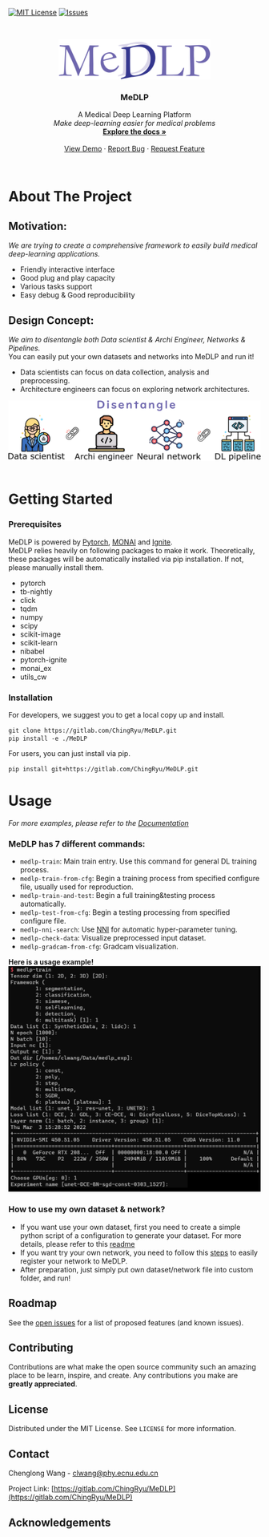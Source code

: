 <!--
*** Thanks for checking out this README Template. If you have a suggestion that would
*** make this better, please fork the repo and create a pull request or simply open
*** an issue with the tag "enhancement".
*** Thanks again! Now go create something AMAZING! :D
*** To avoid retyping too much info. Do a search and replace for the following:
*** ChingRyu, MeDLP, twitter_handle, email
-->



<!-- PROJECT SHIELDS -->
<!--
*** I'm using markdown "reference style" links for readability.
*** Reference links are enclosed in brackets [ ] instead of parentheses ( ).
*** See the bottom of this document for the declaration of the reference variables
*** for contributors-url, forks-url, etc. This is an optional, concise syntax you may use.
*** https://www.markdownguide.org/basic-syntax/#reference-style-links
-->
<!-- [![Contributors][contributors-shield]][contributors-url] -->
<!-- [![Forks][forks-shield]][forks-url] -->
<!-- [![Stargazers][stars-shield]][stars-url] -->
[![MIT License][license-shield]][license-url]
[![Issues][issues-shield]][issues-url]




<!-- PROJECT LOGO -->
<br />
<p align="center">
  <a href="https://gitlab.com/ChingRyu/MeDLP">
    <img src="images/logo.png" alt="Logo" height="80">
  </a>

  <h3 align="center">MeDLP</h3>

  <p align="center">
    A Medical Deep Learning Platform
    <br />
    <i>Make deep-learning easier for medical problems</i>
    <br />
    <a href="https://gitlab.com/ChingRyu/MeDLP"><strong>Explore the docs »</strong></a>
    <br />
    <br />
    <a href="https://gitlab.com/ChingRyu/MeDLP">View Demo</a>
    ·
    <a href="https://gitlab.com/ChingRyu/MeDLP/issues">Report Bug</a>
    ·
    <a href="https://gitlab.com/ChingRyu/MeDLP/issues">Request Feature</a>
  </p>
</p>

<!-- ## Table of Contents

* [About the Project](#about-the-project)
  * [Built With](#built-with)
* [Getting Started](#getting-started)
  * [Prerequisites](#prerequisites)
  * [Installation](#installation)
* [Usage](#usage)
* [Roadmap](#roadmap)
* [Contributing](#contributing)
* [License](#license)
* [Contact](#contact)
* [Acknowledgements](#acknowledgements) -->

<br />

<!-- ABOUT THE PROJECT -->
# About The Project
## Motivation:
*We are trying to create a comprehensive framework to easily build medical deep-learning applications.*

- Friendly interactive interface
- Good plug and play capacity
- Various tasks support
- Easy debug & Good reproducibility

## Design Concept:
*We aim to disentangle both Data scientist & Archi Engineer, Networks & Pipelines.* \
You can easily put your own datasets and networks into MeDLP and run it!
- Data scientists can focus on data collection, analysis and preprocessing.
- Architecture engineers can focus on exploring network architectures.

<img src="images/disentangle.png" alt="Design Concept" width="650">

<br />
<br />

<!-- GETTING STARTED -->
# Getting Started

### Prerequisites
MeDLP is powered by [Pytorch](https://pytorch.org), [MONAI](https://monai.io) and [Ignite](https://pytorch-ignite.ai).\
MeDLP relies heavily on following packages to make it work. Theoretically, these packages will be automatically installed via pip installation. If not, please manually install them.
* pytorch
* tb-nightly
* click
* tqdm
* numpy
* scipy
* scikit-image
* scikit-learn
* nibabel
* pytorch-ignite
* monai_ex
* utils_cw


### Installation

For developers, we suggest you to get a local copy up and install.
```
git clone https://gitlab.com/ChingRyu/MeDLP.git
pip install -e ./MeDLP
```

For users, you can just install via pip.
```
pip install git+https://gitlab.com/ChingRyu/MeDLP.git
```



<!-- USAGE EXAMPLES -->
# Usage

_For more examples, please refer to the [Documentation](https://example.com)_

### MeDLP has 7 different commands: 

- `medlp-train`: Main train entry. Use this command for general DL training process.
- `medlp-train-from-cfg`: Begin a training process from specified configure file, usually used for reproduction.
- `medlp-train-and-test`: Begin a full training&testing process automatically.
- `medlp-test-from-cfg`: Begin a testing processing from specified configure file.
- `medlp-nni-search`: Use [NNI](https://nni.readthedocs.io) for automatic hyper-parameter tuning. 
- `medlp-check-data`: Visualize preprocessed input dataset.
- `medlp-gradcam-from-cfg`: Gradcam visualization.

**Here is a usage example!**\
<img src="images/usage-example.png" alt="Usage-example" width="650">

### How to use my own dataset & network?

- If you want use your own dataset, first you need to create a simple python script of a configuration to generate your dataset. For more details, please refer to this [readme](medlp/datasets/README.md)
- If you want try your own network, you need to follow this [steps](medlp/models/README.md) to easily register your network to MeDLP.
- After preparation, just simply put own dataset/network file into custom folder, and run!


<!-- ROADMAP -->
## Roadmap

See the [open issues](https://gitlab.com/ChingRyu/MeDLP/issues) for a list of proposed features (and known issues).



<!-- CONTRIBUTING -->
## Contributing

Contributions are what make the open source community such an amazing place to be learn, inspire, and create. Any contributions you make are **greatly appreciated**.

<!-- 1. Fork the Project
2. Create your Feature Branch (`git checkout -b feature/AmazingFeature`)
3. Commit your Changes (`git commit -m 'Add some AmazingFeature'`)
4. Push to the Branch (`git push origin feature/AmazingFeature`)
5. Open a Pull Request -->



<!-- LICENSE -->
## License

Distributed under the MIT License. See `LICENSE` for more information.



<!-- CONTACT -->
## Contact

Chenglong Wang - clwang@phy.ecnu.edu.cn

Project Link: [https://gitlab.com/ChingRyu/MeDLP](https://gitlab.com/ChingRyu/MeDLP)


<!-- ACKNOWLEDGEMENTS -->
## Acknowledgements






<!-- MARKDOWN LINKS & IMAGES -->
<!-- https://www.markdownguide.org/basic-syntax/#reference-style-links -->
[contributors-shield]: https://img.shields.io/github/contributors/ChingRyu/repo.svg?style=flat-square
[contributors-url]: https://gitlab.com/ChingRyu/repo/graphs/contributors
[forks-shield]: https://img.shields.io/github/forks/ChingRyu/repo.svg?style=flat-square
[forks-url]: https://gitlab.com/ChingRyu/repo/network/members
[stars-shield]: https://img.shields.io/github/stars/ChingRyu/repo.svg?style=flat-square
[stars-url]: https://gitlab.com/ChingRyu/repo/stargazers
[issues-shield]: https://img.shields.io/github/issues/ChingRyu/repo.svg?style=flat-square
[issues-url]: https://gitlab.com/ChingRyu/medlp/-/issues
[license-shield]: https://img.shields.io/github/license/ChingRyu/repo.svg?style=flat-square
[license-url]: https://gitlab.com/ChingRyu/medlp/-/blob/master/LICENSE
[product-screenshot]: images/screenshot.png
